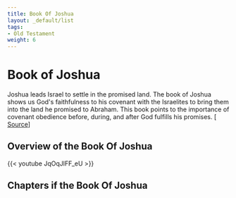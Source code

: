 ```yaml
---
title: Book Of Joshua
layout: _default/list
tags:
- Old Testament
weight: 6
---
```

# Book of Joshua

Joshua leads Israel to settle in the promised land. The book of Joshua shows us God's faithfulness to his covenant with the Israelites to bring them into the land he promised to Abraham. This book points to the importance of covenant obedience before, during, and after God fulfills his promises. [ [Source](https://bibleproject.com/blog/judgement-cruelty-conquering-promised-land/)]

## Overview of the Book Of Joshua
{{< youtube JqOqJlFF_eU >}}

## Chapters if the Book Of Joshua
